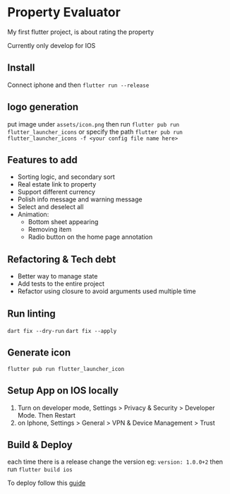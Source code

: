 # Property Evaluator

My first flutter project, is about rating the property

Currently only develop for IOS

## Install
Connect iphone and then
`flutter run --release`

## logo generation 
put image under `assets/icon.png` then run
`flutter pub run flutter_launcher_icons`
or specify the path
`flutter pub run flutter_launcher_icons -f <your config file name here>`
## Features to add
- Sorting logic, and secondary sort
- Real estate link to property
- Support different currency
- Polish info message and warning message
- Select and deselect all
- Animation:
  - Bottom sheet appearing
  - Removing item
  - Radio button on the home page annotation

## Refactoring & Tech debt
- Better way to manage state
- Add tests to the entire project
- Refactor using closure to avoid arguments used multiple time

## Run linting
`dart fix --dry-run`
`dart fix --apply`

## Generate icon
`flutter pub run flutter_launcher_icon`

## Setup App on IOS locally
1. Turn on developer mode, Settings > Privacy & Security > Developer Mode. Then Restart
2. on Iphone, Settings > General > VPN & Device Management > Trust
   

## Build & Deploy
each time there is a release change the version 
eg: `version: 1.0.0+2` 
then run `flutter build ios`


To deploy follow this [guide](https://docs.flutter.dev/deployment/ios)